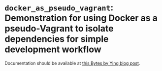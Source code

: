 # `docker_as_pseudo_vagrant`: Demonstration for using Docker as a  pseudo-Vagrant to isolate dependencies for simple development workflow

Documentation should be available at [this Bytes by Ying blog
post](https://bytes.yingw787.com/posts/2020/02/27/docker_as_vagrant/).
